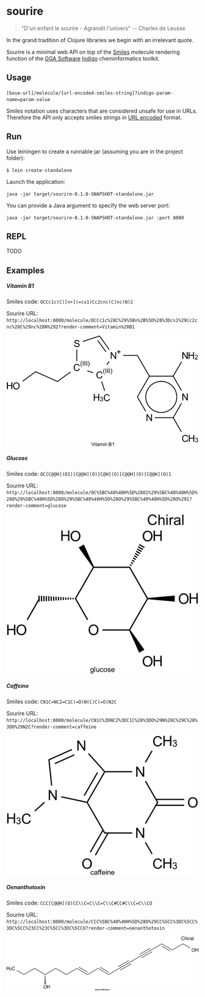 # sourire

> "D'un enfant le sourire - Agrandit l'univers" -- Charles de Leusse

In the grand tradition of Clojure libraries we begin with an irrelevant
quote.

Sourire is a minimal web API on top of the [Smiles](http://en.wikipedia.org/wiki/Simplified_molecular-input_line-entry_system) 
molecule rendering function of the [GGA Software](https://github.com/ggasoftware) [Indigo](https://github.com/ggasoftware/indigo) 
cheminformatics toolkit.

## Usage

`[base-url]/molecule/[url-encoded-smiles-string]?indigo-param-name=param-value`

Smiles notation uses characters that are considered unsafe for use in URLs. Therefore
the API only accepts smiles strings in [URL encoded](http://www.w3schools.com/tags/ref_urlencode.asp) format.
   
## Run

Use leiningen to create a runnable jar (assuming you are in the project folder):

`$ lein create-standalone`

Launch the application:

`java -jar target/sourire-0.1.0-SNAPSHOT-standalone.jar`

You can provide a Java argument to specify the web server port:

`java -jar target/sourire-0.1.0-SNAPSHOT-standalone.jar :port 8080`

## REPL 

 TODO

## Examples

##### Vitamin B1

Smiles code: `OCCc1c(C)[n+](=cs1)Cc2cnc(C)nc(N)2`
 
Sourire URL: `http://localhost:8000/molecule/OCCc1c%28C%29%5Bn%2B%5D%28%3Dcs1%29Cc2cnc%28C%29nc%28N%292?render-comment=Vitamin%20B1`
 
![vitamin b1](img/vit_b1.png)
 
##### Glucose

Smiles code: `OC[C@@H](O1)[C@@H](O)[C@H](O)[C@@H](O)[C@@H](O)1`

Sourire URL: `http://localhost:8000/molecule/OC%5BC%40%40H%5D%28O1%29%5BC%40%40H%5D%28O%29%5BC%40H%5D%28O%29%5BC%40%40H%5D%28O%29%5BC%40%40H%5D%28O%291?render-comment=glucose`
 
![Glucose](img/glucose.png)
  
##### Caffeine

Smiles code: `CN1C=NC2=C1C(=O)N(C)C(=O)N2C`

Sourire URL: `http://localhost:8000/molecule/CN1C%3DNC2%3DC1C%28%3DO%29N%28C%29C%28%3DO%29N2C?render-comment=caffeine`
 
![Caffeine](img/caffeine.png)

##### Oenanthotoxin

Smiles code: `CCC[C@@H](O)CC\\C=C\\C=C\\C#CC#C\\C=C\\CO`

Sourire URL: `http://localhost:8000/molecule/CCC%5BC%40%40H%5D%28O%29CC%5CC%3DC%5CC%3DC%5CC%23CC%23C%5CC%3DC%5CCO?render-comment=oenanthotoxin`

![Caffeine](img/oenanthotoxin.png)